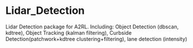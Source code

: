 # Lidar_Detection
Lidar Detection package for A2RL. Including: Object Detection (dbscan, kdtree), Object Tracking (kalman filtering), Curbside Detection(patchwork+kdtree clustering+filtering), lane detection (intensity)
